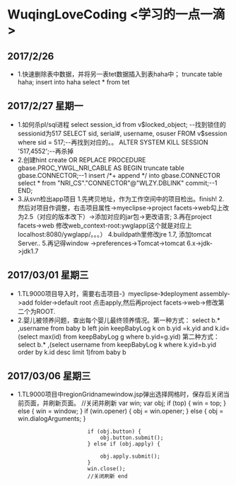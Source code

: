 # WuqingLoveCoding <学习的一点一滴>

## 2017/2/26

- 1.快速删除表中数据，并将另一表tet数据插入到表haha中；
truncate table haha;
insert into haha select * from tet

## 2017/2/27 星期一

+ 1.如何杀pl/sql进程
select session_id from v$locked_object; --找到锁住的sessionid为517
SELECT sid, serial#, username, osuser FROM v$session where sid = 517;--再找到对应的。。
ALTER SYSTEM KILL SESSION '517,4552';--再杀掉
+ 2.创建hint
create OR REPLACE PROCEDURE gbase.PROC_YWGL_NRI_CABLE AS
BEGIN
truncate table gbase.CONNECTOR;--1
insert /*+ append */ into gbase.CONNECTOR select * from "NRI_CS"."CONNECTOR"@"WLZY.DBLINK" commit;--1
END;
+ 3.从svn检出app项目
1.先拷贝地址，作为工作空间中的项目检出。finish! 
2.然后对项目作调整，右击项目属性->myeclipse->project facets->web勾上改为2.5（对应的版本改下）->添加对应的jar包->更改语言;
3.再在project facets->web 修改web_context-root:ywglapp(这个就是对应上localhost:8080/ywglapp/。。。）
4.buildpath里修改jre 1.7, 添加tomcat Server..
5.再记得window ->preferences->Tomcat->tomcat 6.x->jdk->jdk1.7

## 2017/03/01 星期三

- 1.TL9000项目导入时，需要右击项目-》myeclipse-》deployment assembly->add folder->default root 点击apply,然后再project facets->web->修改第二个为ROOT.
- 2.婴儿被领养问题，查出每个婴儿最终领养情况。第一种方式：
select b.* ,username  from baby b left join keepBabyLog k 
on b.yid =k.yid and k.id=(select max(id) from keepBabyLog g where b.yid=g.yid)
第二种方式：select b.* ,(select username from keepBabyLog k  where k.yid=b.yid  order by k.id desc limit 1)from baby b

## 2017/03/06 星期三

- 1.TL9000项目中regionGridnamewindow.jsp弹出选择网格时，保存后关闭当前页面，并刷新页面。
            //关闭并刷新
							var win;
							var obj;
							if (top) {
							    win = top;
							} else {
							    win = window;
							}
							if (win.opener) {
							    obj = win.opener;
							} else {
							    obj = win.dialogArguments;
							}

							if (obj.button) {
							    obj.button.submit();
							} else if (obj.apply) {

							    obj.apply.submit();
							}
							win.close();
							//关闭刷新 end
